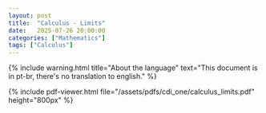 ```yaml
---
layout: post
title:  "Calculus - Limits"
date:   2025-07-26 20:00:00
categories: ["Mathematics"]
tags: ["Calculus"]
---
```


{% include warning.html 
   title="About the language" 
   text="This document is in pt-br, there's no translation to english." %}
 
{% include pdf-viewer.html file="/assets/pdfs/cdi_one/calculus_limits.pdf" height="800px" %}
